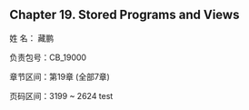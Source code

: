 ## Chapter 19. Stored Programs and Views

姓 名：  藏鹏

负责包号：CB_19000

章节区间：第19章 (全部7章)

页码区间：3199 ~ 2624
test
